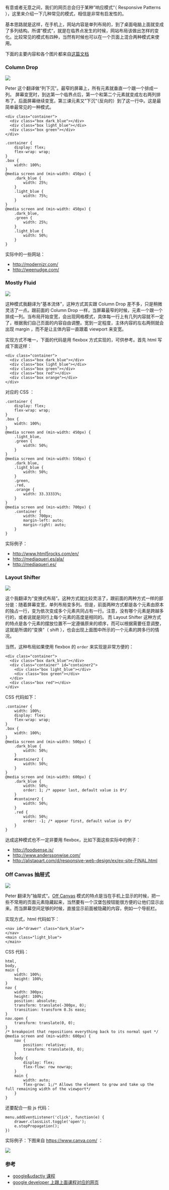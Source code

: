 有意或者无意之间，我们的网页总会归于某种”响应模式“（ Responsive Patterns ），这里来介绍一下几种常见的模式，相信是非常有启发性的。

基本思路就是这样，在手机上，网站内容是单列布局的，到了桌面电脑上面就变成了多列结构。所谓”模式“，就是在临界点发生的时候，网站布局该做出怎样的变化。比较常见的模式有四种，当然有时候也可以在一个页面上混合两种模式来使用。

下面的主要内容和各个图片都来自[这篇文档](https://github.com/santhoshvai/Responsive-Web-Design-Fundamentals/wiki/4-Common-Responsive-patterns)

### Column Drop

![](https://raw.githubusercontent.com/haoqicat/go-responsive/master/img/pattern/column_drop.png)

Peter 这个翻译做“列下沉”。最窄的屏幕上，所有元素就垂直一个跟一个排成一列。 屏幕变宽时，到达第一个临界点后，第一个和第二个元素就变成左右两列排布了。后面屏幕继续变宽，第三课元素又”下沉“（反向的）到了这一行中。这是最简单最常见的一种模式。

```
<div class="container">
  <div class="box dark_blue"></div>
  <div class="box light_blue"></div>
  <div class="box green"></div>
</div>
```

```
.container {
    display: flex;
    flex-wrap: wrap;
}
.box {
    width: 100%;
}
@media screen and (min-width: 450px) {
    .dark_blue {
        width: 25%;
    }
    .light_blue {
        width: 75%;
    }
}
@media screen and (min-width: 450px) {
    .dark_blue,
    .green {
        width: 25%;
    }
    .light_blue {
        width: 50%;
    }
}
```

实际中的一些网站：

* <http://modernizr.com/>
* <http://weenudge.com/>

### Mostly Fluid

<!-- 文字内容就参考 https://www.udacity.com/course/viewer#!/c-ud893/l-3561069759/m-3484798853 -->

<!-- 给出一个实际中采用这种方案的例子 -->

![](https://raw.githubusercontent.com/haoqicat/go-responsive/master/img/pattern/mostly_fluid.png)

这种模式我翻译为“基本流体”，这种方式其实跟 Column Drop 差不多，只是稍微灵活了一点。跟前面的 Column Drop 一样，当屏幕最窄的时候，元素一个跟一个排成一列。当布局开始变宽，会出现网格模式，具体每一行上有几列内容就不一定了，根据我们自己页面的内容自由调整。宽到一定程度，主体内容的左右两侧就会出现 margin ，而不是让主体内容一直跟着 viewport 来变宽。

实现方式不唯一，下面的代码是用 flexbox 方式实现的，可供参考。首先 html 写成下面这样：

```
<div class="container">
  <div class="box dark_blue"></div>
  <div class="box light_blue"></div>
  <div class="box green"></div>
  <div class="box red"></div>
  <div class="box orange"></div>
</div>
```

对应的 CSS ：

```
.container {
    display: flex;
    flex-wrap: wrap;
}
.box {
    width: 100%;
}
@media screen and (min-width: 450px) {
    .light_blue,
    .green {
        width: 50%;
    }
}
@media screen and (min-width: 550px) {
    .dark_blue,
    .light_blue {
        width: 50%;
    }
    .green,
    .red,
    .orange {
        width: 33.33333%;
    }
}
@media screen and (min-width: 700px) {
    .container {
        width: 700px;
        margin-left: auto;
        margin-right: auto;
    }
}
```

实际例子：

* <http://www.html5rocks.com/en/>
* <http://mediaqueri.es/ala/>
* <http://mediaqueri.es/>

### Layout Shifter

![](https://raw.githubusercontent.com/haoqicat/go-responsive/master/img/pattern/layout_shifter.png)

这个我翻译为“变换式布局”。这种方式就比较灵活了，跟前面的两种方式一样的部分是：随着屏幕变宽，单列布局变多列。但是，前面两种方式都是各个元素由原本的独占一行，变为依次变成多个元素共同占有一行。注意，没有哪个元素是跨越多行的，或者说就是同行上每个元素的高度是相同的。 而 Layout Shifter 这种方式的特点是各个元素的摆放位置不一定遵循原来的顺序，而可以根据需要任意调整，这就是所谓的“变换”（ shift ），也会出现上面图中所示的一个元素的跨多行的情况。

当然，这种布局如果使用 flexbox 的 `order` 来实现是非常方便的：

```
<div class="container">
  <div class="box dark_blue"></div>
  <div class="container" id="container2">
    <div class="box light_blue"></div>
    <div class="box green"></div>
  </div>
  <div class="box red"></div>
</div>
```

CSS 代码如下：

```
.container {
    width: 100%;
    display: flex;
    flex-wrap: wrap;
}
.box {
    width: 100%;
}
@media screen and (min-width: 500px) {
    .dark_blue {
        width: 50%;
    }
    #container2 {
        width: 50%;
    }
}
@media screen and (min-width: 600px) {
    .dark_blue {
        width: 50%;
        order: 1; /* appear last, default value is 0*/
    }
    #container2 {
        width: 50%;
    }
    .red {
        width: 50%;
        order: -1; /* appear first, default value is 0*/
    }
}
```

达成这种模式也不一定非要用 flexbox，比如下面这些实际中的例子：

* <http://foodsense.is/>
* <http://www.anderssonwise.com/>
* <http://alistapart.com/d/responsive-web-design/ex/ex-site-FINAL.html>

### Off Canvas 抽屉式

![](https://raw.githubusercontent.com/haoqicat/go-responsive/master/img/pattern/off_canvas.png)

Peter 翻译为”抽屉式“。[Off Canvas](https://www.udacity.com/course/viewer#!/c-ud893/l-3561069759/m-3530719305) 模式的特点是当在手机上显示的时候，把一些不常用的页面元素隐藏起来，当然要有一个汉堡包按钮能很方便的让他们显示出来。而当屏幕空间足够的时候，直接显示前面被隐藏的内容，例如一个导航栏。

实现方式，html 代码如下：

```
<nav id="drawer" class="dark_blue">
</nav>
<main class="light_blue">
</main>
```

CSS 代码：

```
html,
body,
main {
    width: 100%;
    height: 100%;
}
nav {
    width: 300px;
    height: 100%;
    position: absolute;
    transform: translate(-300px, 0);
    transition: transform 0.3s ease;
}
nav.open {
    transform: translate(0, 0);
}
/* breakpoint that repositions everything back to its normal spot */
@media screen and (min-width: 600px) {
    nav {
        position: relative;
        transform: translate(0, 0);
    }
    body {
        display: flex;
        flex-flow: row nowrap;
    }
    main {
        width: auto;
        flex-grow: 1;/* Allows the element to grow and take up the full remaining width of the viewport*/
    }
}
```

还要配合一些 js 代码：

```
menu.addEventListener('click', function(e) {
    drawer.classList.toggle('open');
    e.stopPropagation();
})
```

实际例子：下图来自 <https://www.canva.com/> ：

![](https://raw.githubusercontent.com/haoqicat/go-responsive/master/img/pattern/hamburger.png)

### 参考

* [google&udactiy 课程](https://www.udacity.com/course/viewer#!/c-ud893/l-3561069759/e-3529819408/m-3571808936)
* [google developer 上跟上面课程对应的网页](https://developers.google.com/web/fundamentals/layouts/rwd-patterns/mostly-fluid?hl=en)

<!-- http://teamtreehouse.com/library/responsive-layouts
 -->
